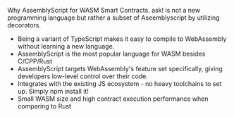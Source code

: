 Why AssemblyScript for WASM Smart Contracts.
ask! is not a new programming language but rather a subset of Aseemblyscript by utilizing decorators.

- Being a variant of TypeScript makes it easy to compile to WebAssembly without learning a new language.
- AssemblyScript is the most popular language for WASM besides C/CPP/Rust
- AssemblyScript targets WebAssembly's feature set specifically, giving developers low-level control over their code.
- Integrates with the existing JS ecosystem - no heavy toolchains to set up. Simply npm install it!
- Small WASM size and high contract execution performance when comparing to Rust
